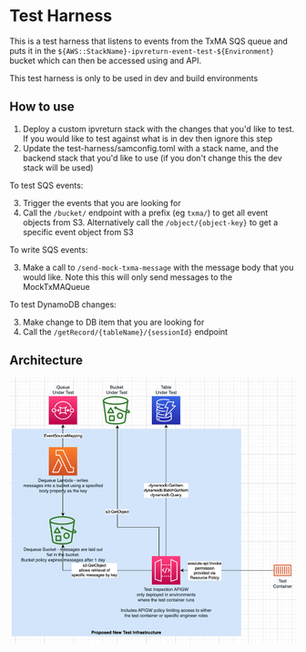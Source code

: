 # Test Harness

This is a test harness that listens to events from the TxMA SQS queue and puts it in the `${AWS::StackName}-ipvreturn-event-test-${Environment}` bucket which can then be accessed using and API.

This test harness is only to be used in dev and build environments

## How to use
1. Deploy a custom ipvreturn stack with the changes that you'd like to test. If you would like to test against what is in dev then ignore this step
2. Update the test-harness/samconfig.toml with a stack name, and the backend stack that you'd like to use (if you don't change this the dev stack will be used)

To test SQS events:

3. Trigger the events that you are looking for 
4. Call the `/bucket/` endpoint with a prefix (eg `txma/`) to get all event objects from S3. Alternatively call the `/object/{object-key}` to get a specific event object from S3

To write SQS events:

3. Make a call to `/send-mock-txma-message` with the message body that you would like. Note this this will only send messages to the MockTxMAQueue

To test DynamoDB changes:

3. Make change to DB item that you are looking for
4. Call the `/getRecord/{tableName}/{sessionId}` endpoint

## Architecture
![Architecture diagram](./docs/test-harness.png)
